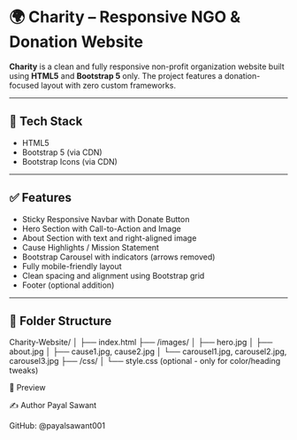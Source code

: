 # 🌍 Charity – Responsive NGO & Donation Website

**Charity** is a clean and fully responsive non-profit organization website built using **HTML5** and **Bootstrap 5** only. The project features a donation-focused layout with zero custom frameworks.

---

## 🔧 Tech Stack

- HTML5  
- Bootstrap 5 (via CDN)  
- Bootstrap Icons (via CDN)  

---

## ✅ Features

- Sticky Responsive Navbar with Donate Button  
- Hero Section with Call-to-Action and Image  
- About Section with text and right-aligned image  
- Cause Highlights / Mission Statement  
- Bootstrap Carousel with indicators (arrows removed)  
- Fully mobile-friendly layout  
- Clean spacing and alignment using Bootstrap grid  
- Footer (optional addition)

---

## 📁 Folder Structure

Charity-Website/
│
├── index.html
├── /images/
│ ├── hero.jpg
│ ├── about.jpg
│ ├── cause1.jpg, cause2.jpg
│ └── carousel1.jpg, carousel2.jpg, carousel3.jpg
├── /css/
│ └── style.css (optional - only for color/heading tweaks)

📸 Preview


✍️ Author
Payal Sawant

GitHub: @payalsawant001

